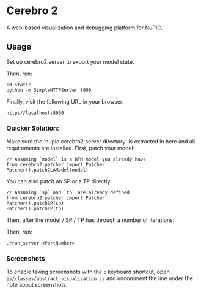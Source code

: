 # Cerebro 2

A web-based visualization and debugging platform for NuPIC.

## Usage

Set up cerebro2.server to export your model state.

Then, run:

    cd static
    python -m SimpleHTTPServer 8000
Finally, visit the following URL in your browser:

    http://localhost:8000
 
### Quicker Solution: 
Make sure the 'nupic.cerebro2.server directory' is extracted in here and all requirements are installed. 
First, patch your model:

    // Assuming `model` is a HTM model you already have
    from cerebro2.patcher import Patcher
    Patcher().patchCLAModel(model)

You can also patch an SP or a TP directly:

    // Assuming `sp` and `tp` are already defined
    from cerebro2.patcher import Patcher
    Patcher().patchSP(sp)
    Patcher().patchTP(tp)

Then, after the model / SP / TP has through a number of iterations:

Then, run:

    ./run_server <PortNumber>

### Screenshots

To enable taking screenshots with the `p` keyboard shortcut, open `js/classes/abstract_visualization.js` and uncomment the line under the note about screenshots.
